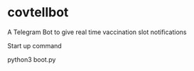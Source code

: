 # covtellbot
A Telegram Bot to give real time vaccination slot notifications

Start up command

python3 boot.py
